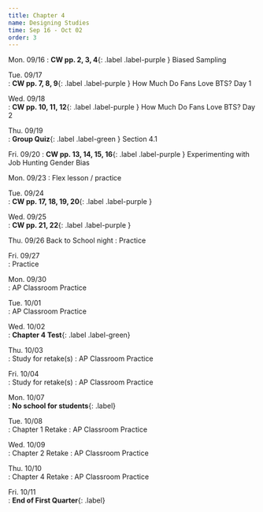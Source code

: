 ```yaml
---
title: Chapter 4
name: Designing Studies
time: Sep 16 - Oct 02
order: 3
---
```


Mon. 09/16
: **CW pp. 2, 3, 4**{: .label .label-purple } Biased Sampling

Tue. 09/17	
: **CW pp. 7, 8, 9**{: .label .label-purple } How Much Do Fans Love BTS? Day 1

Wed. 09/18	
: **CW pp. 10, 11, 12**{: .label .label-purple } How Much Do Fans Love BTS? Day 2

Thu. 09/19	
: **Group Quiz**{: .label .label-green } Section 4.1

Fri. 09/20
: **CW pp. 13, 14, 15, 16**{: .label .label-purple } Experimenting with Job Hunting Gender Bias
	
	
Mon. 09/23
: Flex lesson / practice

Tue. 09/24	
: **CW pp. 17, 18, 19, 20**{: .label .label-purple } 

Wed. 09/25	
: **CW pp. 21, 22**{: .label .label-purple } 

Thu. 09/26	Back to School night
: Practice

Fri. 09/27	
: Practice
	
Mon. 09/30	
: AP Classroom Practice

Tue. 10/01	
: AP Classroom Practice

Wed. 10/02	
: **Chapter 4 Test**{: .label .label-green}

Thu. 10/03	
: Study for retake(s)
: AP Classroom Practice


Fri. 10/04	
: Study for retake(s)
: AP Classroom Practice

	
	
Mon. 10/07	
: **No school for students**{: .label}

Tue. 10/08	
: Chapter 1 Retake
: AP Classroom Practice


Wed. 10/09	
: Chapter 2 Retake
: AP Classroom Practice

Thu. 10/10	
: Chapter 4 Retake
: AP Classroom Practice

Fri. 10/11	
: **End of First Quarter**{: .label}
